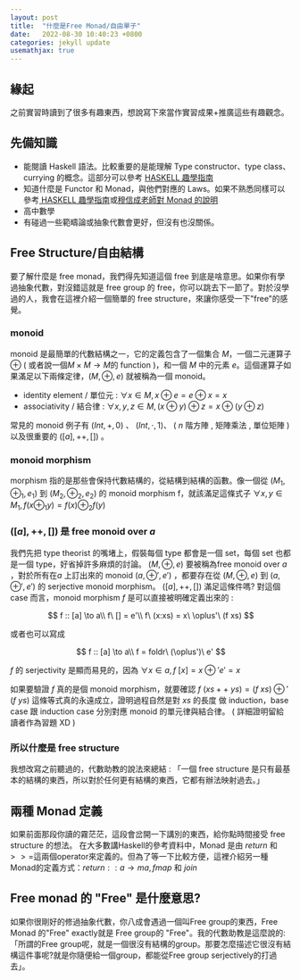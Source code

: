 ```yaml
---
layout: post
title:  "什麼是Free Monad/自由單子"
date:   2022-08-30 10:40:23 +0800
categories: jekyll update
usemathjax: true
---
```


## 緣起
之前實習時讀到了很多有趣東西，想說寫下來當作實習成果+推廣這些有趣觀念。
## 先備知識
- 能閱讀 Haskell 語法。比較重要的是能理解 Type constructor、type class、currying 的概念。這部分可以參考 [HASKELL 趣學指南](https://learnyouahaskell.mno2.org/)
- 知道什麼是 Functor 和 Monad，與他們對應的 Laws。如果不熟悉同樣可以參考[ HASKELL 趣學指南](https://learnyouahaskell.mno2.org/)或[穆信成老師對 Monad 的說明](https://scm.iis.sinica.edu.tw/ncs/2009/11/a-monad-primer/)
- 高中數學
- 有碰過一些範疇論或抽象代數會更好，但沒有也沒關係。

## Free Structure/自由結構
要了解什麼是 free monad，我們得先知道這個 free 到底是啥意思。如果你有學過抽象代數，對沒錯這就是 free group 的 free，你可以跳去下一節了。對於沒學過的人，我會在這裡介紹一個簡單的 free structure，來讓你感受一下"free"的感覺。
### monoid
monoid 是最簡單的代數結構之一，它的定義包含了一個集合 $M$，一個二元運算子 $\oplus$ ( 或者說一個$M\times M \to M$的 function )，和一個 $M$ 中的元素 $e$。這個運算子如果滿足以下兩條定律，$(M, \oplus, e)$ 就被稱為一個 monoid。
- identity element / 單位元 : $\forall x\in M, x \oplus e = e\oplus x = x$
- associativity / 結合律 : $\forall x,y,z\in M, (x\oplus y)\oplus z = x\oplus(y\oplus z)$

常見的 monoid 例子有 $(Int , + , 0 )$ 、 $(Int , \cdot , 1 )$、  ( $n$ 階方陣 , 矩陣乘法 , 單位矩陣 ) 以及很重要的 $( [a] , ++, [] )$ 。
### monoid morphism
morphism 指的是那些會保持代數結構的，從結構到結構的函數。像一個從 $(M_1, \oplus _1,e_1)$ 到 $(M_2, \oplus _2,e_2)$ 的 monoid morphism f，就該滿足這條式子 $\forall x,y\in M_1 , f(x \oplus _1 y) = f(x) \oplus _2 f(y)$
### $([a] , ++, []  )$ 是 free monoid over $a$
我們先把 type theorist 的嘴堵上，假裝每個 type 都會是一個 set，每個 set 也都是一個 type，好省掉許多麻煩的討論。 $(M, \oplus, e)$ 要被稱為free monoid over $a$ ，對於所有在$a$ 上訂出來的 monoid $(a, \oplus', e')$ ，都要存在從 $(M, \oplus, e)$ 到 $(a, \oplus', e')$ 的 serjective monoid morphism。 $( [a] , ++, [] )$ 滿足這條件嗎? 對這個 case 而言，monoid morphism $f$ 是可以直接被明確定義出來的 : 

$$
f :: [a] \to a\\
f\ [] = e'\\
f\ (x:xs) = x\ \oplus'\ (f xs)
$$

或者也可以寫成

$$
f :: [a] \to a\\
f = foldr\ (\oplus')\ e'
$$

$f$ 的 serjectivity 是顯而易見的，因為 $\forall x \in a, f\ [x] = x \oplus' e' = x$

如果要驗證 $f$ 真的是個 monoid morphism，就要確認 $f\ (xs ++\ ys) = (f\ xs) \oplus' (f\ ys)$ 這條等式真的永遠成立，證明過程自然是對 $xs$ 的長度 做 induction，base case 跟 induction case 分別對應 monoid 的單元律與結合律。 ( 詳細證明留給讀者作為習題 XD )

### 所以什麼是 free structure
我想改寫之前聽過的，代數助教的說法來總結 : 「一個 free structure 是只有最基本的結構的東西，所以對於任何更有結構的東西，它都有辦法映射過去。」

## 兩種 Monad 定義
如果前面那段你讀的霧茫茫，這段會岔開一下講別的東西，給你點時間接受 free structure 的想法。
在大多數講Haskell的參考資料中，Monad 是由 $return$ 和 $>>=$這兩個operator來定義的。但為了等一下比較方便，這裡介紹另一種Monad的定義方式：$return::a\rightarrow m a, fmap$ 和 $join$
## Free monad 的 "Free" 是什麼意思?
如果你很剛好的修過抽象代數，你八成會遇過一個叫Free group的東西，Free Monad 的"Free" exactly就是 Free group的 "Free"。我的代數助教是這麼說的:「所謂的Free group呢，就是一個很沒有結構的group。那要怎麼描述它很沒有結構這件事呢?就是你隨便給一個group，都能從Free group serjectively的打過去」。